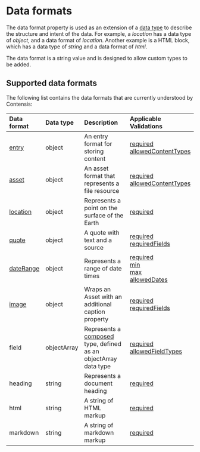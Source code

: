 # Data formats

The data format property is used as an extension of a [data type](/key-concepts/data-types.md) to describe the structure and intent of the data. For example, a *location* has a data type of *object*, and a data format of *location*. Another example is a HTML block, which has a data type of *string* and a data format of *html*.  

The data format is a string value and is designed to allow custom types to be added.

## Supported data formats

The following list contains the data formats that are currently understood by Contensis:

| Data format | Data type | Description | Applicable Validations |
| :---------- | :-------- | :---------- | :--------------------- |
| [entry](/model/entry.md) | object | An entry format for storing content | [required](/key-concepts/validations.md#required)<br/> [allowedContentTypes](/key-concepts/validations.md#allowedcontenttypes)<br/> |
| [asset](/model/asset.md) | object | An asset format that represents a file resource | [required](/key-concepts/validations.md#required)<br/> [allowedContentTypes](/key-concepts/validations.md#allowedcontenttypes)<br/> |
| [location](/model/location.md) | object | Represents a point on the surface of the Earth | [required](/key-concepts/validations.md#required)<br/> |
| [quote](/model/quote.md) | object | A quote with text and a source | [required](/key-concepts/validations.md#required)<br/> [requiredFields](/key-concepts/validations.md#requiredfields)<br/>  |
| [dateRange](/model/date-range.md) | object | Represents a range of date times | [required](/key-concepts/validations.md#required)<br/> [min](/key-concepts/validations.md#min)<br/> [max](/key-concepts/validations.md#max)<br/> [allowedDates](/key-concepts/validations.md#alloweddates)<br/>|
| [image](/model/image.md) | object | Wraps an Asset with an additional caption property | [required](/key-concepts/validations.md#required)<br/> [requiredFields](/key-concepts/validations.md#requiredfields)<br/> |
| field | objectArray | Represents a [composed](/model/composed.md) type, defined as an objectArray data type | [required](/key-concepts/validations.md#required)<br/>  [allowedFieldTypes](/key-concepts/validations.md#allowedfieldtypes)<br/> |
| heading | string | Represents a document heading | [required](/key-concepts/validations.md#required)<br/> | 
| html | string | A string of HTML markup | [required](/key-concepts/validations.md#required)<br/> |
| markdown | string | A string of markdown markup | [required](/key-concepts/validations.md#required)<br/> |
